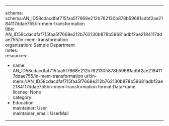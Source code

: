 


---  
schema: schema:AN_ID58cdacdfaf715faa5f7668e212b762130b878b59681adbf2ae2184117ddae755/in-mem-transformation  
title: AN_ID58cdacdfaf715faa5f7668e212b762130b878b59681adbf2ae2184117ddae755/in-mem-transformation  
organization: Sample Department  
notes:   
resources:  
- name: AN_ID58cdacdfaf715faa5f7668e212b762130b878b59681adbf2ae2184117ddae755/in-mem-transformation 
 url:in-mem://AN_ID58cdacdfaf715faa5f7668e212b762130b878b59681adbf2ae2184117ddae755/in-mem-transformation 
 format:DataFrame  
license: None  
category:
 - Education  
maintainer: User  
maintainer_email: UserMail  
---